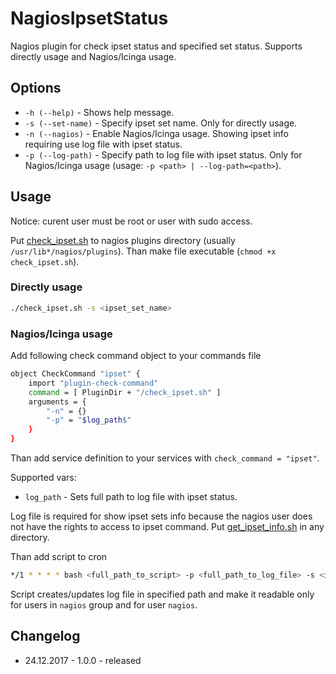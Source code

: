 # NagiosIpsetStatus

Nagios plugin for check ipset status and specified set status. Supports directly usage and Nagios/Icinga usage.

## Options

- `-h (--help)` - Shows help message.
- `-s (--set-name)` - Specify ipset set name. Only for directly usage.
- `-n (--nagios)` - Enable Nagios/Icinga usage. Showing ipset info requiring use log file with ipset status.
- `-p (--log-path)` - Specify path to log file with ipset status. Only for Nagios/Icinga usage (usage: `-p <path> | --log-path=<path>`).

## Usage

Notice: curent user must be root or user with sudo access.

Put [check_ipset.sh](https://github.com/zevilz/NagiosIpsetStatus/blob/master/check_ipset.sh) to nagios plugins directory (usually `/usr/lib*/nagios/plugins`). Than make file executable (`chmod +x check_ipset.sh`).

### Directly usage

```bash
./check_ipset.sh -s <ipset_set_name>
```

### Nagios/Icinga usage

Add following check command object to your commands file
```bash
object CheckCommand "ipset" {
	import "plugin-check-command"
	command = [ PluginDir + "/check_ipset.sh" ]
	arguments = {
		"-n" = {}
		"-p" = "$log_path$"
	}
}
```

Than add service definition to your services with `check_command = "ipset"`.

Supported vars:
- `log_path` - Sets full path to log file with ipset status.

Log file is required for show ipset sets info because the nagios user does not have the rights to access to ipset command. Put [get_ipset_info.sh](https://github.com/zevilz/NagiosIpsetStatus/blob/master/get_ipset_info.sh) in any directory.

Than add script to cron
```bash
*/1 * * * * bash <full_path_to_script> -p <full_path_to_log_file> -s <ipset_set_name>
```

Script creates/updates log file in specified path and make it readable only for users in `nagios` group and for user `nagios`.

## Changelog
- 24.12.2017 - 1.0.0 - released
